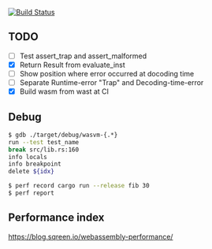 [![Build Status](https://travis-ci.org/kogai/vm.svg?branch=master)](https://travis-ci.org/kogai/vm)

## TODO

* [ ] Test assert_trap and assert_malformed
* [x] Return Result from evaluate_inst
* [ ] Show position where error occurred at docoding time
* [ ] Separate Runtime-error "Trap" and Decoding-time-error
* [x] Build wasm from wast at CI

## Debug

```sh
$ gdb ./target/debug/wasvm-{.*}
run --test test_name
break src/lib.rs:160
info locals
info breakpoint
delete ${idx}

$ perf record cargo run --release fib 30
$ perf report
```

## Performance index

https://blog.sqreen.io/webassembly-performance/
